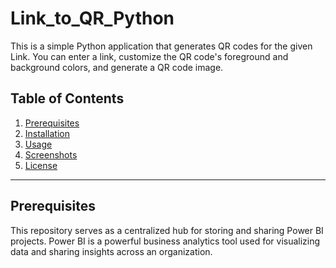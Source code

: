 # Link_to_QR_Python


This is a simple Python application that generates QR codes for the given Link. You can enter a link, customize the QR code's foreground and background colors, and generate a QR code image.


## Table of Contents

1. [Prerequisites](#prerequisites)
2. [Installation](#installation)
3. [Usage](#usage)
4. [Screenshots](#screenshots)
5. [License](#license)

---

## Prerequisites

This repository serves as a centralized hub for storing and sharing Power BI projects. Power BI is a powerful business analytics tool used for visualizing data and sharing insights across an organization.


